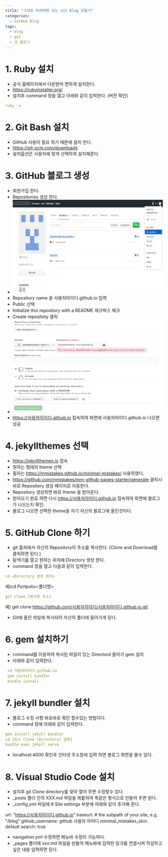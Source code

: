 ```yaml
---
title: "그대로 따라하면 되는 Git Blog 만들기"
categories:
  - GitHub Blog
tags:
  - blog
  - git
  - 깃 블로그
---
```


# 1. Ruby 설치
   - 공식 홈페이지에서 다운받아 편하게 설치한다.
   - <https://rubyinstaller.org/>
   - 설치후 command 창을 열고 아래와 같이 입력한다. (버전 확인)
   ```yaml
   ruby -v
   ```
   

# 2. Git Bash 설치
   - GitHub 사용이 필요 하기 때문에 설치 한다.
   - <https://git-scm.com/downloads>
   - 설치옵션은 사용자에 맞게 선택하여 설치해준다.

# 3. GitHub 블로그 생성
   - 회원가입 한다.
   - Repositories 생성 한다.<br>
   - <img src="/assets/images/git.jpg" width="500px" height="300px">
   - Repository name 을 사용자아이디.github.io 입력
   - Public 선택
   - Initialize this repository with a README 체크박스 체크
   - Create repositoty 클릭<br>
   - <img src="/assets/images/git1.jpg" width="500px" height="300px">
   -  https://사용자아이디.github.io 접속하여 화면에 사용자아이디.github.io 나오면 성공
  

   

# 4. jekyllthemes 선택
   - <https://jekyllthemes.io> 접속
   - 원하는 형태의 theme 선택
   - 필자는 <https://mmistakes.github.io/minimal-mistakes/> 사용하였다.
   - <https://github.com/mmistakes/mm-github-pages-starter/generate> 클릭시 바로 Repository 생성 페이지로 이동한다.
   - Repository 생성하면 바로 theme 을 받아온다.
   - 받아오기 완료 하면 다시 https://사용자아이디.github.io 접속하여 화면에 블로그가 나오는지 확인.
   - 블로그 나오면 선택한 theme을 자기 자신의 블로그에 올린것이다.

# 5. GitHub Clone 하기
   - git 홈피에서 자신의 Repository의 주소를 복사한다. (Clone and Download를 클릭하면 된다.)
   - 탐색기를 열고 원하는 위치에 Directory 생성 한다.
   - command 창을 열고 다음과 같이 입력한다.
   ```yaml
   cd <Directory 생성 위치>
   ```
   예)cd Portpolio<폴더명>
  
   ```yaml
   git clone [복사한 주소]
   ```
   예) get clone https://github.com/사용자아이디/사용자아이디.github.io.git
   - Git에 올린 파일에 복사되어 자신의 폴더에 들어가게 된다.

# 6. gem 설치하기
  - command를 이용하여 복사된 파일이 있는 Directord 들어가 gem 설치
  - 아래와 같이 입력한다.
  ```yaml
   cd 사용자아이디.github.io
   gem install bundler
   bundle install
   ```

# 7. jekyll bundler 설치
  - 블로그 수정 사항 바로바로 확인 할수있는 방법이다.
  - command 창에 아래와 같이 입력한다.

   ```yaml
   gem install jekyll bundler
   cd [Git Clone (Directory) 입력] 
   bundle exec jekyll serve
  
   ```

   - localhost:4000 확인후 인터넷 주소창에 입력 하면 블로그 화면을 볼수 있다.

# 8. Visual Studio Code 설치
   - 설치후 git Clone directory를 찾아 열어 주면 수정할수 있다.
   - _posts 폴더 안의 XXX.md 파일을 복붙하여 똑같은 형식으로 만들어 주면 된다.
   - _config.yml 파일에 # Site settings 부분에 아래와 같이 추가해 준다.

url: "https://사용자아이디.github.io"
baseurl: # the subpath of your site, e.g. "/blog"
github_username: github 사용자 아이디
minimal_mistakes_skin: default
search: true

   - navigation.yml 수정하면 메뉴바 수정이 가능하다.
   - _pages 폴더에 xxx.md 파일을 만들어 메뉴바에 입력한 링크를 연결시켜 작성하고 싶은 내용 입력하면 된다.
